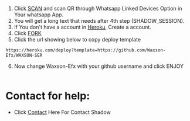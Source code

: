 
1. Click [SCAN](https://replit.com/@SPARK-SHADOW/ShadowBot) and scan QR through Whatsapp Linked Devices Option in Your whatsapp App.
2. You will get a long text that needs after 4th step (SHADOW_SESSION).
3. If You don't have a account in [Heroku](https://signup.heroku.com/), Create a account.
4. Click [FORK](https://github.com/SPARK-SHADOW/Shadow-Bot/fork)
5. Click the url showing below to copy deploy template
```
https://heroku.com/deploy?template=https://github.com/Waxson-Efx/WAXSON-SER
``` 
6. Now change Waxson-Efx with your github username and click ENJOY<br>
   <br>
# Contact for help:
   * Click [Contact](https://wa.me/687878087?text=Need+Help🙂) Here For Contact Shadow
